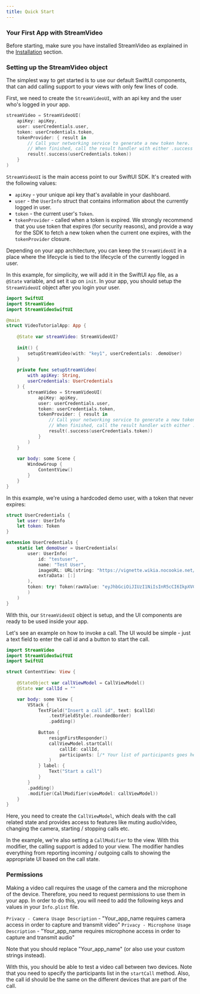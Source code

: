 ```yaml
---
title: Quick Start
---
```


### Your First App with StreamVideo

Before starting, make sure you have installed StreamVideo as explained in the [Installation](./integration.md) section.

### Setting up the StreamVideo object

The simplest way to get started is to use our default SwiftUI components, that can add calling support to your views with only few lines of code.

First, we need to create the `StreamVideoUI`, with an api key and the user who's logged in your app.

```swift
streamVideo = StreamVideoUI(
    apiKey: apiKey,
    user: userCredentials.user,
    token: userCredentials.token,
    tokenProvider: { result in
        // Call your networking service to generate a new token here.
        // When finished, call the result handler with either .success or .failure.
        result(.success(userCredentials.token))
    }
)
``` 

`StreamVideoUI` is the main access point to our SwiftUI SDK. It's created with the following values:
- `apiKey` - your unique api key that's available in your dashboard.
- `user` - the `UserInfo` struct that contains information about the currently logged in user.
- `token` - the current user's `Token`.
- `tokenProvider` - called when a token is expired. We strongly recommend that you use token that expires (for security reasons), and provide a way for the SDK to fetch a new token when the current one expires, with the `tokenProvider` closure.

Depending on your app architecture, you can keep the `StreamVideoUI` in a place where the lifecycle is tied to the lifecycle of the currently logged in user.

In this example, for simplicity, we will add it in the SwiftUI `App` file, as a `@State` variable, and set it up on `init`. In your app, you should setup the `StreamVideoUI` object after you login your user.

```swift
import SwiftUI
import StreamVideo
import StreamVideoSwiftUI

@main
struct VideoTutorialApp: App {
    
    @State var streamVideo: StreamVideoUI?
    
    init() {
        setupStreamVideo(with: "key1", userCredentials: .demoUser)
    }
    
    private func setupStreamVideo(
        with apiKey: String,
        userCredentials: UserCredentials
    ) {
        streamVideo = StreamVideoUI(
            apiKey: apiKey,
            user: userCredentials.user,
            token: userCredentials.token,
            tokenProvider: { result in
                // Call your networking service to generate a new token here.
                // When finished, call the result handler with either .success or .failure.
                result(.success(userCredentials.token))
            }
        )
    }
    
    var body: some Scene {
        WindowGroup {
            ContentView()
        }
    }
}
```

In this example, we're using a hardcoded demo user, with a token that never expires:

```swift
struct UserCredentials {
    let user: UserInfo
    let token: Token
}

extension UserCredentials {
    static let demoUser = UserCredentials(
        user: UserInfo(
            id: "testuser",
            name: "Test User",
            imageURL: URL(string: "https://vignette.wikia.nocookie.net/starwars/images/2/20/LukeTLJ.jpg")!,
            extraData: [:]
        ),
        token: try! Token(rawValue: "eyJhbGciOiJIUzI1NiIsInR5cCI6IkpXVCJ9.eyJpc3MiOiJzdHJlYW0tdmlkZW8tZ29AdjAuMS4wIiwic3ViIjoidXNlci90ZXN0dXNlciIsImlhdCI6MTY2NjY5ODczMSwidXNlcl9pZCI6InRlc3R1c2VyIn0.h4lnaF6OFYaNPjeK8uFkKirR5kHtj1vAKuipq3A5nM0"
        )
    )
}
```

With this, our `StreamVideoUI` object is setup, and the UI components are ready to be used inside your app.

Let's see an example on how to invoke a call. The UI would be simple - just a text field to enter the call id and a button to start the call.

```swift
import StreamVideo
import StreamVideoSwiftUI
import SwiftUI

struct ContentView: View {
    
    @StateObject var callViewModel = CallViewModel()
    @State var callId = ""

    var body: some View {
        VStack {
            TextField("Insert a call id", text: $callId)
                .textFieldStyle(.roundedBorder)
                .padding()
            
            Button {
                resignFirstResponder()
                callViewModel.startCall(
                    callId: callId,
                    participants: [/* Your list of participants goes here. */]
                )
            } label: {
                Text("Start a call")
            }
        }
        .padding()
        .modifier(CallModifier(viewModel: callViewModel))
    }
}
```

Here, you need to create the `CallViewModel`, which deals with the call related state and provides access to features like muting audio/video, changing the camera, starting / stopping calls etc.

In the example, we're also setting a `CallModifier` to the view. With this modifier, the calling support is added to your view. The modifier handles everything from reporting incoming / outgoing calls to showing the appropriate UI based on the call state.

### Permissions

Making a video call requires the usage of the camera and the microphone of the device. Therefore, you need to request permissions to use them in your app. In order to do this, you will need to add the following keys and values in your `Info.plist` file.

`Privacy - Camera Usage Description` - "Your_app_name requires camera access in order to capture and transmit video"
`Privacy - Microphone Usage Description` - "Your_app_name requires microphone access in order to capture and transmit audio"

Note that you should replace "Your_app_name" (or also use your custom strings instead).

With this, you should be able to test a video call between two devices. Note that you need to specify the participants list in the `startCall` method. Also, the call id should be the same on the different devices that are part of the call.
